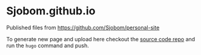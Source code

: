 # Sjobom.github.io
Published files from https://github.com/Sjobom/personal-site

To generate new page and upload here checkout the [source code repo](https://github.com/Sjobom/personal-site) and run the `hugo` command and push.
